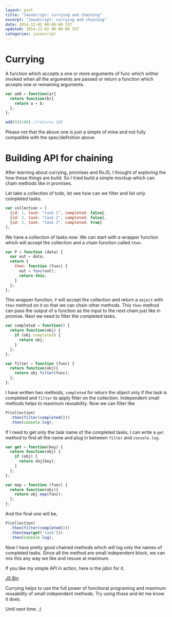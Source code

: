 ```yaml
---
layout: post
title: "JavaScript: currying and chaining"
excerpt: "JavaScript: currying and chaining"
date: 2014-12-02 00:00:00 IST
updated: 2014-12-02 00:00:00 IST
categories: javascript
---
```


# Currying

A function which accepts a one or more arguments of func which wither invoked when all the arguments are passed or return a function which accepts one or remaining arguments.

```js
var add = function(a){
  return function(b){
    return a + b;
  };
};

add(5)(100) //returns 105
```
Please not that the above one is just a simple  of mine and not fully compatible with the spec/definition above.

# Building API for chaining

After learning about currying, promises and RxJS, I thought of exploring the how these things are build. So I tried build a simple mockup which can chain methods like in promises.

Let take a collection of todo, let see how can we filter and list only completed tasks.

```js
var collection = [
  {id: 1, task: "task 1", completed: false},
  {id: 2, task: "task 2", completed: false},
  {id: 3, task: "task 3", completed: true}
];
```

We have a collection of tasks now. We can start with a wrapper function which will accept the collection and a chain function called `then`.

```js
var P = function (data) {
  var out = data;
  return {
    then: function (func) {
      out = func(out);
      return this;
    }
  };
};
```

This wrapper function, `P` will accept the collection and return a `object` with `then` method on it so that we can chain other methods. This `then` method can pass the output of a function as the input to the next chain just like in promise. Next we need to filter the completed tasks.

```js
var completed = function() {
  return function(obj) {
    if (obj.completed) {
      return obj;  
    }
  };
};

var filter = function (func) {
  return function(obj){
    return obj.filter(func);
  };
};
```
I have written two methods, `completed` for return the object only if the task is completed and `filter` to apply filter on the collection. Independent small methods helps to maximum reusability. Now we can filter like

```js
P(collection)
  .then(filter(completed()))
  .then(console.log);
```

If I need to get only the task name of the completed tasks, I can write a `get` method to find all the name and plug in between `filter` and `console.log`.

```js
var get = function(key) {
  return function(obj) {
    if (obj) {
      return obj[key]; 
    }
  };
};

var map = function (func) {
  return function(obj){
    return obj.map(func);
  };
};
```

And the final one will be,

```js
P(collection)
  .then(filter(completed()))
  .then(map(get('task')))
  .then(console.log);
```

Now I have pretty good chained methods which will log only the names of completed tasks. Since all the method are small independent block, we can mix this any way we like and resuse at maximum. 

If you like my simple API in action, here is the jsbin for it.

<a class="jsbin-embed" href="http://jsbin.com/benixu/1/embed?js,console">JS Bin</a><script src="http://static.jsbin.com/js/embed.js"></script>

Currying helps to use the full power of functional programing and maximum reusability of small independent methods. Try using those and let me know it does.

Until next time. ;)  


